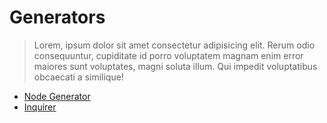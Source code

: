 # Generators

> Lorem, ipsum dolor sit amet consectetur adipisicing elit. Rerum odio consequuntur, cupiditate id porro voluptatem magnam enim error maiores sunt voluptates, magni soluta illum. Qui impedit voluptatibus obcaecati a similique!

- [Node Generator](https://medium.com/northcoders/creating-a-project-generator-with-node-29e13b3cd309)
- [Inquirer](https://www.npmjs.com/package/inquirer)
